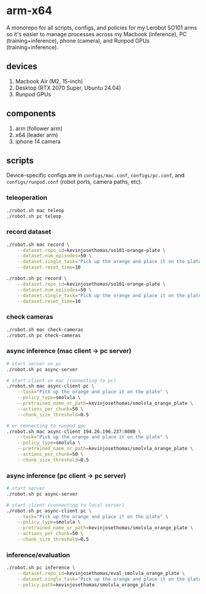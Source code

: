 # arm-x64

A monorepo for all scripts, configs, and policies for my Lerobot SO101 arms so it's easier to manage processes across my Macbook (inference), PC (training+inference), phone (camera), and Runpod GPUs (training+inference).

## devices

1. Macbook Air (M2, 15-inch)
2. Desktop (RTX 2070 Super, Ubuntu 24.04)
3. Runpod GPUs

## components

1. arm (follower arm)
2. x64 (leader arm)
3. iphone 14 camera

## scripts

Device-specific configs are in `configs/mac.conf`, `configs/pc.conf`, and `configs/runpod.conf` (robot ports, camera paths, etc).

### teleoperation

```bash
./robot.sh mac teleop
./robot.sh pc teleop
```

### record dataset

```bash
./robot.sh mac record \
    --dataset.repo_id=kevinjosethomas/so101-orange-plate \
    --dataset.num_episodes=50 \
    --dataset.single_task="Pick up the orange and place it on the plate" \
    --dataset.reset_time=10

./robot.sh pc record \
    --dataset.repo_id=kevinjosethomas/so101-orange-plate \
    --dataset.num_episodes=50 \
    --dataset.single_task="Pick up the orange and place it on the plate" \
    --dataset.reset_time=10
```

### check cameras

```bash
./robot.sh mac check-cameras
./robot.sh pc check-cameras
```

### async inference (mac client -> pc server)

```bash
# start server on pc
./robot.sh pc async-server

# start client on mac (connecting to pc)
./robot.sh mac async-client pc \
    --task="Pick up the orange and place it on the plate" \
    --policy_type=smolvla \
    --pretrained_name_or_path=kevinjosethomas/smolvla_orange_plate \
    --actions_per_chunk=50 \
    --chunk_size_threshold=0.5

# or connecting to runpod gpu
./robot.sh mac async-client 194.26.196.237:8080 \
    --task="Pick up the orange and place it on the plate" \
    --policy_type=smolvla \
    --pretrained_name_or_path=kevinjosethomas/smolvla_orange_plate \
    --actions_per_chunk=50 \
    --chunk_size_threshold=0.5
```

### async inference (pc client -> pc server)

```bash
# start server
./robot.sh pc async-server

# start client (connecting to local server)
./robot.sh pc async-client pc \
    --task="Pick up the orange and place it on the plate" \
    --policy_type=smolvla \
    --pretrained_name_or_path=kevinjosethomas/smolvla_orange_plate \
    --actions_per_chunk=50 \
    --chunk_size_threshold=0.5
```

### inference/evaluation

```bash
./robot.sh pc inference \
    --dataset.repo_id=kevinjosethomas/eval_smolvla_orange_plate \
    --dataset.single_task="Pick up the orange and place it on the plate" \
    --policy.path=kevinjosethomas/smolvla_orange_plate
```
